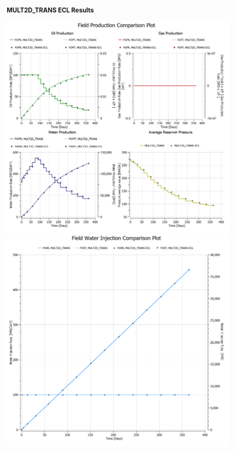 #### MULT2D_TRANS ECL Results

![](ECL/MULT2D_TRANS-Field_Production_Comparison_Plot.png)
![](ECL/MULT2D_TRANS-Field_Water_Injection_Comparison_Plot.png)
